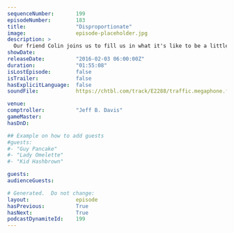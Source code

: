 ```yaml
---
sequenceNumber:       199
episodeNumber:        183
title:                "Disproportionate"
image:                episode-placeholder.jpg
description: >
  Our friend Colin joins us to fill us in what it's like to be a little person. Brought to you by Balls, it's whats for dinner. Watch the video at harmontown.com/live! Become a member!
showDate:             
releaseDate:          "2016-02-03 06:00:00Z"
duration:             "01:55:08"
isLostEpisode:        false
isTrailer:            false
hasExplicitLanguage:  false
soundFile:            https://chtbl.com/track/E2288/traffic.megaphone.fm/STA3971065366.mp3?updated=1560547150

venue:                
comptroller:          "Jeff B. Davis"
gameMaster:           
hasDnD:               

## Example on how to add guests
#guests:
#- "Guy Pancake"
#- "Lady Omelette"
#- "Kid Hashbrown"

guests:
audienceGuests:

# Generated.  Do not change:
layout:               episode
hasPrevious:          True
hasNext:              True
podcastDynamiteId:    199
---
```

